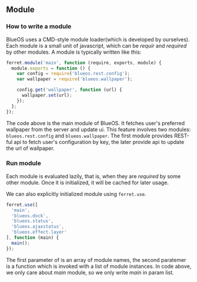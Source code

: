 ## Module

### How to write a module
BlueOS uses a CMD-style module loader(which is developed by ourselves). Each module is a small unit of javascript, which can be *requir* and *required* by other modules. A module is typically written like this:

``` javascript
ferret.module('main', function (require, exports, module) {
  module.exports = function () {
    var config = require('blueos.rest.config');
    var wallpaper = require('blueos.wallpaper');

    config.get('wallpaper', function (url) {
      wallpaper.set(url);
    });
  };
});
```

The code above is the main module of BlueOS. It fetches user's preferred wallpaper from the server and update ui. This feature involves two modules: `blueos.rest.config` and `blueos.wallpaper`. The first module provides REST-ful api to fetch user's configuration by key, the later provide api to update the url of wallpaper.

### Run module

Each module is evaluated lazily, that is, when they are *required* by some other module. Once it is initialized, it will be cached for later usage.

We can also explicitly initialized module using `ferret.use`.

``` javascript
ferret.use([
  'main',
  'blueos.dock',
  'blueos.status',
  'blueos.ajaxstatus',
  'blueos.effect.layer'
], function (main) {
  main();
});
```

The first parameter of is an array of module names, the second paratemer is a function which is invoked with a list of module instances.
In code above, we only care about *main* module, so we only write *main* in param list.
